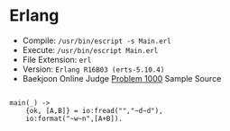 # Erlang

* Compile: `/usr/bin/escript -s Main.erl`
* Execute: `/usr/bin/escript Main.erl`
* File Extension: `erl`
* Version: `Erlang R16B03 (erts-5.10.4)`
* Baekjoon Online Judge [Problem 1000](https://www.acmicpc.net/problem/1000) Sample Source
````

main(_) ->
    {ok, [A,B]} = io:fread("","~d~d"),
    io:format("~w~n",[A+B]).
````


